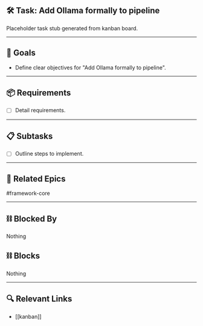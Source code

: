 ## 🛠️ Task: Add Ollama formally to pipeline

Placeholder task stub generated from kanban board.

---

## 🎯 Goals

- Define clear objectives for "Add Ollama formally to pipeline".

---

## 📦 Requirements

- [ ] Detail requirements.

---

## 📋 Subtasks

- [ ] Outline steps to implement.

---

## 🔗 Related Epics

#framework-core

---

## ⛓️ Blocked By

Nothing

## ⛓️ Blocks

Nothing

---

## 🔍 Relevant Links

- [[kanban]]
